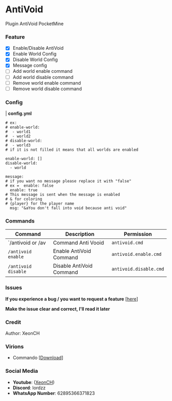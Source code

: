 # AntiVoid
Plugin AntiVoid PocketMine

### Feature
- [X] Enable/Disable AntiVoid
- [X] Enable World Config
- [X] Disable World Config
- [X] Message config
- [ ] Add world enable command
- [ ] Add world disable command
- [ ] Remove world enable command
- [ ] Remove world disable command

### Config
| **config.yml** 
``` # Fill in with a valid world name
# ex:
# enable-world:
#  - world1
#  - world2
# disable-world:
#  - world3
# if it is not filled it means that all worlds are enabled

enable-world: []
disable-world:
  - world

message:
# if you want no message please replace it with "false"
# ex =  enable: false
  enable: true
# This message is sent when the message is enabled
# & for coloring
# {player} for the player name
  msg: "&aYou don't fall into void because anti void"
```

### Commands
| **Command**                                                                                                  | **Description**                  | **Permission**               |
|--------------------------------------------------------------------------------------------------------------|----------------------------------|------------------------------|
| `/antivoid or /av                                                                                                 | Command Anti Vooid              | `antivoid.cmd`            |
| <code>/antivoid enable </code> | Enable AntiVoid Command      | `antivoid.enable.cmd`    |
| <code>/antivoid disable </code> | Disable AntiVoid Command | `antivoid.disable.cmd` |

### Issues
**If you experience a bug / you want to request a feature** [[here](https://github.com/XeonCh/AntiVoid/issues/new)]

**Make the issue clear and correct, I'll read it later**

### Credit
Author: XeonCH

### Virions
- Commando [[Download](https://github.com/XeonCh/Commando)]
  
### Social Media
- **Youtube**: ([XeonCH](https://www.youtube.com/channel/UCpcho74kpMcC0ExPFPb7ImQ))
- **Discord**: lordzz
- **WhatsApp Number**: 62895366371823

